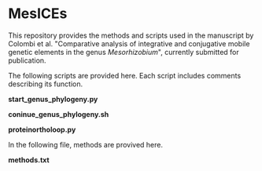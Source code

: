 # MesICEs

This repository provides the methods and scripts used in the manuscript by Colombi et al. "Comparative analysis of integrative and conjugative mobile genetic elements in the genus _Mesorhizobium_", currently submitted for publication.



The following scripts are provided here. Each script includes comments describing its function.

**start_genus_phylogeny.py**

**coninue_genus_phylogeny.sh**

**proteinortholoop.py**

In the following file, methods are provived here.

**methods.txt**
